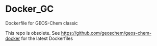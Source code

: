 # Docker_GC
Dockerfile for GEOS-Chem classic

This repo is obsolete.
See https://github.com/geoschem/geos-chem-docker for the latest Dockerfiles
